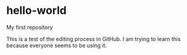 # hello-world
My first repository

This is a test of the editing process in GitHub. I am trying to learn this because everyone seems to be using it.
